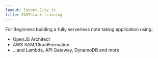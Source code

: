 ```yaml
---
layout: layout.11ty.js
title: FASTstack training
---
```


For Beginners building a fully serverless note taking application using:

- OpenJS Architect
- AWS SAM/CloudFormation
- …and Lambda, API Gateway, DynamoDB and more
